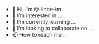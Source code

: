 - 👋 Hi, I’m @Jinbe-im
- 👀 I’m interested in ...
- 🌱 I’m currently learning ...
- 💞️ I’m looking to collaborate on ...
- 📫 How to reach me ...

<!---
Jinbe-im/Jinbe-im is a ✨ special ✨ repository because its `README.md` (this file) appears on your GitHub profile.
You can click the Preview link to take a look at your changes.
--->
